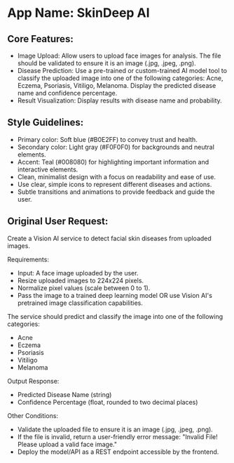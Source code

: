 # **App Name**: SkinDeep AI

## Core Features:

- Image Upload: Allow users to upload face images for analysis. The file should be validated to ensure it is an image (.jpg, .jpeg, .png).
- Disease Prediction: Use a pre-trained or custom-trained AI model tool to classify the uploaded image into one of the following categories: Acne, Eczema, Psoriasis, Vitiligo, Melanoma. Display the predicted disease name and confidence percentage.
- Result Visualization: Display results with disease name and probability.

## Style Guidelines:

- Primary color: Soft blue (#B0E2FF) to convey trust and health.
- Secondary color: Light gray (#F0F0F0) for backgrounds and neutral elements.
- Accent: Teal (#008080) for highlighting important information and interactive elements.
- Clean, minimalist design with a focus on readability and ease of use.
- Use clear, simple icons to represent different diseases and actions.
- Subtle transitions and animations to provide feedback and guide the user.

## Original User Request:
Create a Vision AI service to detect facial skin diseases from uploaded images.

Requirements:
- Input: A face image uploaded by the user.
- Resize uploaded images to 224x224 pixels.
- Normalize pixel values (scale between 0 to 1).
- Pass the image to a trained deep learning model OR use Vision AI's pretrained image classification capabilities.

The service should predict and classify the image into one of the following categories:
- Acne
- Eczema
- Psoriasis
- Vitiligo
- Melanoma

Output Response:
- Predicted Disease Name (string)
- Confidence Percentage (float, rounded to two decimal places)

Other Conditions:
- Validate the uploaded file to ensure it is an image (.jpg, .jpeg, .png).
- If the file is invalid, return a user-friendly error message: "Invalid File! Please upload a valid face image."
- Deploy the model/API as a REST endpoint accessible by the frontend.
  